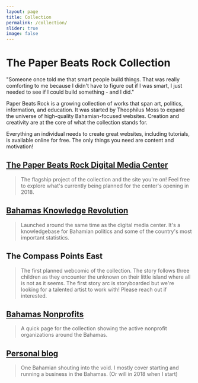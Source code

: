 ```yaml
---
layout: page
title: Collection
permalink: /collection/
slider: true
image: false
---
```

# The Paper Beats Rock Collection

>
"Someone once told me that smart people build things. That was really comforting to me because I didn't have to figure out if I was smart, I just needed to see if I could build something - and I did."

Paper Beats Rock is a growing collection of works that span art, politics, information, and education. It was started by Theophilus Moss to expand the universe of high-quality Bahamian-focused websites. Creation and creativity are at the core of what the collection stands for.

Everything an individual needs to create great websites, including tutorials, is available online for free. The only things you need are content and motivation!

## [The Paper Beats Rock Digital Media Center][1]
> The flagship project of the collection and the site you're on! Feel free to explore what's currently being planned for the center's opening in 2018.

## [Bahamas Knowledge Revolution][2] 
> Launched around the same time as the digital media center. It's a knowledgebase for Bahamian politics and some of the country's most important statistics.

## The Compass Points East
> The first planned webcomic of the collection. The story follows three children as they encounter the unknown on their little island where all is not as it seems. The first story arc is storyboarded but we're looking for a talented artist to work with! Please reach out if interested.

## [Bahamas Nonprofits][3]
> A quick page for the collection showing the active nonprofit organizations around the Bahamas.

## [Personal blog][4]
> One Bahamian shouting into the void. I mostly cover starting and running a business in the Bahamas. (Or will in 2018 when I start)

[1]: http://tmoss4.github.io/pbr/
[2]: http://tmoss4.github.io/bkr/
[3]: http://tmoss4.github.io/bahamas-nonprofits/
[4]: http://tmoss4.github.io/